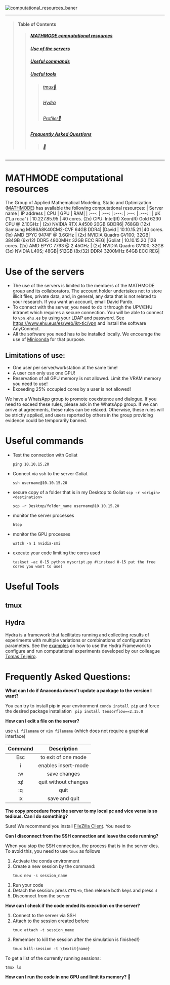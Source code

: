 ![computational_resources_baner](https://github.com/user-attachments/assets/055eb618-923a-4eb3-8d29-c3ae12048247)

* * * * *

> #### Table of Contents
>> ##### [MATHMODE computational resources](#resources)
>> ##### [Use of the servers](#rules)
>> ##### [Useful commands](#commands)
>> ##### [Useful tools](#tools)
>>> ###### [tmux🚧](#tmux)
>>> ###### [Hydra](#hydra)
>>> ###### [Profiler🚧](#profiler)
>> ##### [Frequently Asked Questions](#FAQ)
>>> ###### [🚧](#anaconda)
* * * * *

#  MATHMODE computational resources <a name="resources"></a>
The Group of Applied Mathematical Modeling, Static and Optimization ([MATHMODE](https://www.mathmode.science/))
has available the following computational resources:
| Server name |   IP address  | CPU | GPU | RAM|
| :---:   | :---: | :---: | :---: | :---: |
| ρK ("La roca")   | 10.227.85.95 | 40 cores. (2x) CPU: Intel(R) Xeon(R) Gold 6230 CPU @ 2.10GHz | (2x) NVIDIA RTX A4500 20GB GDDR6| 768GB (12x) Samsung M386A8K40CM2-CVF 64GB DDR4|
|David  | 10.10.15.21 |40 cores. (1x) AMD EPYC 9474F @ 3.6GHz | (2x) NVIDIA Quadro GV100; 32GB| 384GB (6x/12) DDR5 4800MHz 32GB ECC REG|
|Goliat | 10.10.15.20 |128 cores. (2x) AMD EPYC 7763 @ 2.45GHz | (2x) NVIDIA Quadro GV100; 32GB <br/> (3x) NVIDIA L40S; 48GB| 512GB (8x/32) DDR4 3200MHz 64GB ECC REG|

# <a id="rules"></a> Use of the servers
* The use of the servers is limited to the members of the MATHMODE group and its collaborators. The account holder undertakes not to store illicit files, private data, and, in general, any data that is not related to your research. If you want an account, email David Pardo.
* To connect with the server, you need to do it through the UPV/EHU intranet which requires a secure connection. You will be able to connect to `vpn.ehu.es` by using your LDAP and password. See https://www.ehu.eus/es/web/ikt-tic/vpn and install the software AnyConnect.
* All the software you need has to be installed locally. We encourage the use of [Miniconda](https://docs.anaconda.com/miniconda/miniconda-install/) for that purpose.

## Limitations of use:
- One user per server/workstation at the same time!
- A user can only use one GPU!
- Reservation of all GPU memory is not allowed. Limit the VRAM memory you need to use!
- Exceeding 25% occupied cores by a user is not allowed!

We have a WhatsApp group to promote coexistence and dialogue. If you need to exceed these rules, please ask in the WhatsApp group. If we can arrive at agreements, these rules can be relaxed. Otherwise, these rules will be strictly applied, and users reported by others in the group providing evidence could be temporarily banned.

# <a id="commands"></a> Useful commands
* Test the connection with Goliat
   ```
   ping 10.10.15.20
   ```
* Connect via ssh to the server Goliat
   ```
   ssh username@10.10.15.20
   ```
* secure copy of a folder that is in my Desktop to Goliat `scp -r <origin> <destination>`
   ```
   scp -r Desktop/folder_name username@10.10.15.20
   ```
* monitor the server processes 
   ```
   htop
   ```
* monitor the GPU processes 
   ```
   watch -n 1 nvidia-smi
   ```
* execute your code limiting the cores used 
   ```
   taskset –ac 0-15 python myscript.py #(instead 0-15 put the free cores you want to use)
   ```
# <a id="tools"></a>Useful Tools
## <a name="tmux"></a>tmux
## Hydra <a name="Hydra"></a>
Hydra is a framework that facilitates running and collecting results of experiments with multiple variations or combinations of configuration parameters. See the [examples](https://github.com/Mathmode/hydra-examples) on how to use the Hydra Framework to configure and run computational experiments   developed by our colleague [Tomas Teijeiro](https://github.com/tomas-teijeiro).

# <a id="FAQ"></a>Frequently Asked Questions:

**What can I do if Anaconda doesn't update a package to the version I want?**<a name="anaconda"></a>

You can try to install pip in your environment 
```conda install pip```
and force the desired package installation 
``` pip install tensorflow==2.15.0```

**How can I edit a file on the server?**

use `vi filename` or `vim filename` (which does not require a graphical interface)

 |Command |Description|
 | :---:   | :---: |
 |Esc | to exit of one mode|
 |i   | enables insert-mode|
 |:w  | save changes|
 |:q! | quit without changes|
 |:q  | quit|
 |:x  | save and quit|

**The copy procedure from the server to my local pc and vice versa is so tedious. Can I do something?**

Sure! We recommend you install [FileZilla Client](https://filezilla-project.org/). You need to

**Can I disconnect from the SSH connection and leave the code running?**

 When you stop the SSH connection, the process that is in the server dies. To avoid this, you need to use `tmux` as follows
 
  1) Activate the conda environment
  2) Create a new session by the command:
     ```
     tmux new -s session_name
     ```
  3) Run your code
  4) Detach the session: press `CTRL+b`, then release both keys and press `d`
  5) Disconnect from the server

**How can I check if the code ended its execution on the server?**

1) Connect to the server via SSH
2) Attach to the session created before
   ```
   tmux attach -t session_name
   ```
3) Remember to kill the session after the simulation is finished!}
   ```
   tmux kill-session -t \textit{name}
   ```

To get a list of the currently running sessions:
   ```
   tmux ls
   ```

**How can I run the code in one GPU and limit its memory?**
🚧

